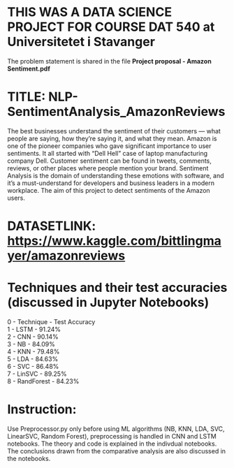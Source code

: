 # THIS WAS A DATA SCIENCE PROJECT FOR COURSE DAT 540 at Universitetet i Stavanger
The problem statement is shared in the file **Project proposal - Amazon Sentiment.pdf**

# TITLE: NLP-SentimentAnalysis_AmazonReviews
The best businesses understand the sentiment of their customers — what people are saying, how they’re saying it, and what they mean. Amazon is one of the pioneer companies who gave significant importance to user sentiments. It all started with “Dell Hell” case of laptop manufacturing company Dell. Customer sentiment can be found in tweets, comments, reviews, or other places where people mention your brand. Sentiment Analysis is the domain of understanding these emotions with software, and it’s a must-understand for developers and business leaders in a modern workplace. The aim of this project to detect sentiments of the Amazon users. 

# DATASETLINK:                                                                                                                    https://www.kaggle.com/bittlingmayer/amazonreviews

# Techniques and their test accuracies (discussed in Jupyter Notebooks)
0 - Technique   -  Test Accuracy                                                                                                                                                     
1 - LSTM        -  91.24%                                                                                                                                                            
2 - CNN         -  90.14%                                                                                                                                                                     
3 - NB          -  84.09%                                                                                                                                                            
4 - KNN         -  79.48%                                                                                                                                                                  
5 - LDA         -  84.63%                                                                                                                                                            
6 - SVC         -  86.48%                                                                                                                                                            
7 - LinSVC      -  89.25%                                                                                                                                                            
8 - RandForest  -  84.23%                                                                                                                                                            
# Instruction: 

Use Preprocessor.py only before using ML algorithms (NB, KNN, LDA, SVC, LinearSVC, Random Forest), preprocessing is handled in CNN and LSTM notebooks. The theory and code is explained in the indivdual notebooks. The conclusions drawn from the comparative analysis are also discussed in the notebooks.   
